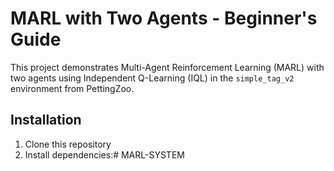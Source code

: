 # MARL with Two Agents - Beginner's Guide

This project demonstrates Multi-Agent Reinforcement Learning (MARL) with two agents using Independent Q-Learning (IQL) in the `simple_tag_v2` environment from PettingZoo.

## Installation

1. Clone this repository
2. Install dependencies:# MARL-SYSTEM
